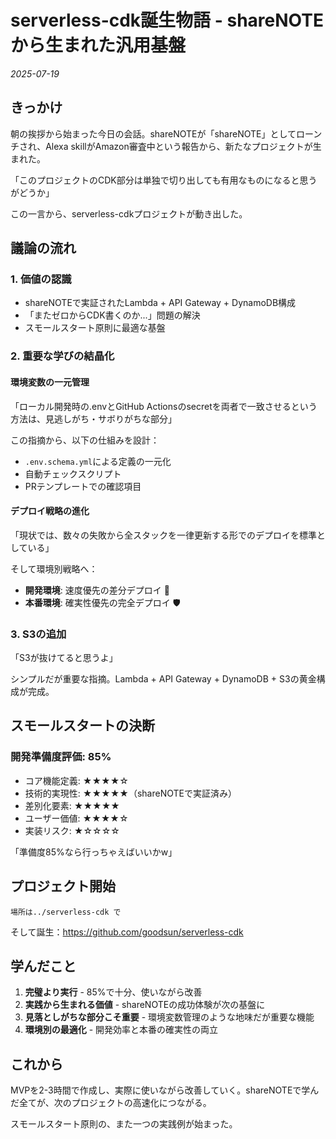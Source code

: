 # serverless-cdk誕生物語 - shareNOTEから生まれた汎用基盤

*2025-07-19*

## きっかけ

朝の挨拶から始まった今日の会話。shareNOTEが「shareNOTE」としてローンチされ、Alexa skillがAmazon審査中という報告から、新たなプロジェクトが生まれた。

「このプロジェクトのCDK部分は単独で切り出しても有用なものになると思うがどうか」

この一言から、serverless-cdkプロジェクトが動き出した。

## 議論の流れ

### 1. 価値の認識
- shareNOTEで実証されたLambda + API Gateway + DynamoDB構成
- 「またゼロからCDK書くのか...」問題の解決
- スモールスタート原則に最適な基盤

### 2. 重要な学びの結晶化

#### 環境変数の一元管理
「ローカル開発時の.envとGitHub Actionsのsecretを両者で一致させるという方法は、見逃しがち・サボりがちな部分」

この指摘から、以下の仕組みを設計：
- `.env.schema.yml`による定義の一元化
- 自動チェックスクリプト
- PRテンプレートでの確認項目

#### デプロイ戦略の進化
「現状では、数々の失敗から全スタックを一律更新する形でのデプロイを標準としている」

そして環境別戦略へ：
- **開発環境**: 速度優先の差分デプロイ 🚀
- **本番環境**: 確実性優先の完全デプロイ 🛡️

### 3. S3の追加
「S3が抜けてると思うよ」

シンプルだが重要な指摘。Lambda + API Gateway + DynamoDB + S3の黄金構成が完成。

## スモールスタートの決断

### 開発準備度評価: 85%
- コア機能定義: ★★★★☆
- 技術的実現性: ★★★★★（shareNOTEで実証済み）
- 差別化要素: ★★★★★
- ユーザー価値: ★★★★☆
- 実装リスク: ★☆☆☆☆

「準備度85%なら行っちゃえばいいかw」

## プロジェクト開始

```
場所は../serverless-cdk で
```

そして誕生：https://github.com/goodsun/serverless-cdk

## 学んだこと

1. **完璧より実行** - 85%で十分、使いながら改善
2. **実践から生まれる価値** - shareNOTEの成功体験が次の基盤に
3. **見落としがちな部分こそ重要** - 環境変数管理のような地味だが重要な機能
4. **環境別の最適化** - 開発効率と本番の確実性の両立

## これから

MVPを2-3時間で作成し、実際に使いながら改善していく。shareNOTEで学んだ全てが、次のプロジェクトの高速化につながる。

スモールスタート原則の、また一つの実践例が始まった。